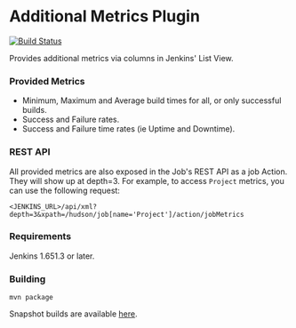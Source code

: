 Additional Metrics Plugin
=========================

[![Build Status](https://ci.jenkins.io/buildStatus/icon?job=Plugins/additional-metrics-plugin/master)](https://ci.jenkins.io/job/Plugins/job/additional-metrics-plugin/job/master/)

Provides additional metrics via columns in Jenkins' List View.

### Provided Metrics
- Minimum, Maximum and Average build times for all, or only successful builds.
- Success and Failure rates.
- Success and Failure time rates (ie Uptime and Downtime).

### REST API
All provided metrics are also exposed in the Job's REST API as a job Action. They will show up at depth=3. For example, to access `Project` metrics, you can use the following request:
```
<JENKINS_URL>/api/xml?depth=3&xpath=/hudson/job[name='Project']/action/jobMetrics
```

### Requirements
Jenkins 1.651.3 or later.

### Building
```
mvn package
```

Snapshot builds are available [here](https://ci.jenkins.io/blue/organizations/jenkins/Plugins%2Fadditional-metrics-plugin/branches/).